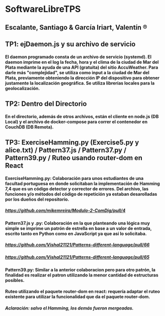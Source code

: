 # SoftwareLibreTPS
## Escalante, Santiago & García Iriart, Valentín ®
## TP1: ejDaemon.js y su archivo de servicio
#### El daemon programado consta de un archivo de servicio (systemd). El daemon imprime en el log la fecha, hora y el clima de la ciudad de Mar del Plata mediante la ayuda de una API (gratuita) del sitio AccuWeather. Para darle más "complejidad", se utiliza como input a la ciudad de Mar del Plata, previamente obteniendo la dirección IP del dispositivo para obtener justamente la localización geográfica. Se utiliza librerías locales para la geolocalización.

## TP2: Dentro del Directorio
#### En el directorio, además de otros archivos, están el cliente en node.js (DB Local) y el archivo de docker-compose para correr el contenedor en CouchDB (DB Remota).

## TP3: ExerciseHamming.py (Exercise5.py y alice.txt) / Pattern37.js / Pattern37.py / Pattern39.py / Ruteo usando router-dom en React
#### ExerciseHamming.py: Colaboración para unos estudiantes de una facultad portuguesa en donde solicitaban la implementación de Hamming 7,4 que es un código detector y corrector de errores. Del archivo, las funciones y/o métodos del código de repetición ya estaban desarolladas por los dueños del repositorio.
##### https://github.com/mikemreira/Modulo-2-ComDig/pull/4 
#### Pattern37.js y .py: Colaboración en la que planteando una lógica muy simple se imprime un patrón de estrella en base a un valor de entrada, escrito tanto en Python como en JavaScript ya que así lo solicitaba.
##### https://github.com/Vishal21121/Patterns-different-language/pull/66 
##### https://github.com/Vishal21121/Patterns-different-language/pull/65
#### Pattern39.py: Similar a la anterior colaboracion pero para otro patrón, la finalidad es realizar el patron utilizando la menor cantidad de estructuras posibles.
#### Ruteo utilizando el paquete router-dom en react: requería adaptar el ruteo existente para utilizar la funcionalidad que da el paquete router-dom.
##### Aclaración: salvo el Hamming, los demás fueron mergeadas.
